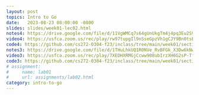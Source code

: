 ```yaml
---
layout: post
topics: Intro to Go
date:   2023-08-23 08:00:00 -0800
slides: slides/week01-lec02.html
notes4: https://drive.google.com/file/d/11VgWMCq7s64gUnUkgTm4j4pq3Eu2S9WD/view?usp=drive_link
video4: https://usfca.zoom.us/rec/play/rw97tupgIl9nSseGpzVh1gCJY9Bn0tsEYjPelHWLmrnK6Hdc2StIRcxJ6sMg0YInA1X42eNg6KHlff2f.N6ZqTawlyT1Yuza3?canPlayFromShare=true&from=share_recording_detail&continueMode=true&componentName=rec-play&originRequestUrl=https%3A%2F%2Fusfca.zoom.us%2Frec%2Fshare%2FLtFY7729cF_GlxFv64zR49nprSXPA4HgZub5Qr5n2WLmN0LK9H3Eu4IfFYgCuwMC.55bcW58jQBe-6gpm
code4: https://github.com/cs272-0304-f23/inclass/tree/main/week01/section04
notes3: https://drive.google.com/file/d/1THuLhkUQ1R0NVe_RvBFGk_X3Dw6kNwP4/view?usp=drive_link
video3: https://usfca.zoom.us/rec/play/7XEDHXRMGjCcww908ubIrzXH6G2sP-Tf90gmBQPNAFMddWb4yUZzFO6XcsHieGnaoWr65zXrxM8gTMDU.CdsVZpT_RcAhYq5m?canPlayFromShare=true&from=share_recording_detail&continueMode=true&componentName=rec-play&originRequestUrl=https%3A%2F%2Fusfca.zoom.us%2Frec%2Fshare%2FpHUcJE-aotN0EVS01EqHl_ksdH9pA2JiEdUHn2wm2MGqE7Zi1ZxYfZKn1ybsAm1E.kdvVBdTYaBFOS5zq
code3: https://github.com/cs272-0304-f23/inclass/tree/main/week01/section04
# assignment:
#     name: lab01
#     url: assignments/lab02.html
category: intro-to-go
---
```

